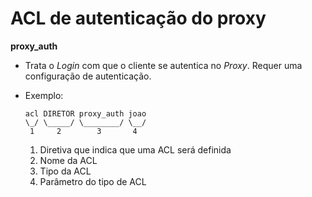 # ACL de autenticação do proxy

**proxy_auth**

-  Trata o _Login_ com que o cliente se autentica no _Proxy_. Requer uma configuração de autenticação.

- Exemplo:

    ```squid
    acl DIRETOR proxy_auth joao
    \_/ \_____/ \________/ \__/
     1     2        3       4  
    ```
    
    1. Diretiva que indica que uma ACL será definida
    2. Nome da ACL
    3. Tipo da ACL
    4. Parâmetro do tipo de ACL 
